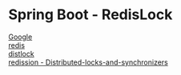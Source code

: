 # Spring  Boot - RedisLock 

<!-- Reference -->
[Google](https://www.google.com)  
[redis](https://redis.io/)  
[distlock](https://redis.io/topics/distlock)  
[redission - Distributed-locks-and-synchronizers](https://github.com/redisson/redisson/wiki/8.-Distributed-locks-and-synchronizers)